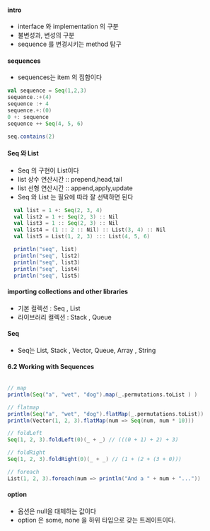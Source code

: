 #### intro

- interface 와 implementation 의 구분
- 불변성과, 변성의 구분
- sequence 를 변경시키는 method 탐구

#### sequences

- sequences는 item 의 집합이다

```scala
val sequence = Seq(1,2,3)
sequence.:+(4)
sequence :+ 4
sequence.+:(0)
0 +: sequence
sequence ++ Seq(4, 5, 6)

seq.contains(2)

```

#### Seq 와 List

- Seq 의 구현이 List이다
- list 상수 연산시간 :: prepend,head,tail
- list 선형 연산시간 :: append,apply,update
- Seq 와 List 는 필요에 따라 잘 선택하면 된다

```scala
  val list = 1 +: Seq(2, 3, 4)
  val list2 = 1 +: Seq(2, 3) :: Nil
  val list3 = 1 :: Seq(2, 3) :: Nil
  val list4 = (1 :: 2 :: Nil) :: List(3, 4) :: Nil
  val list5 = List(1, 2, 3) ::: List(4, 5, 6)

  println("seq", list)
  println("seq", list2)
  println("seq", list3)
  println("seq", list4)
  println("seq", list5)

```

#### importing collections and other libraries

- 기본 컬렉션 : Seq , List
- 라이브러리 컬렉션 : Stack , Queue

#### Seq

- Seq는 List, Stack , Vector, Queue, Array , String

#### 6.2 Working with Sequences

```scala

// map
println(Seq("a", "wet", "dog").map(_.permutations.toList ) )

// flatmap
println(Seq("a", "wet", "dog").flatMap(_.permutations.toList))
println(Vector(1, 2, 3).flatMap(num => Seq(num, num * 10)))

// foldLeft
Seq(1, 2, 3).foldLeft(0)(_ + _) // (((0 + 1) + 2) + 3)

// foldRight
Seq(1, 2, 3).foldRight(0)(_ + _) // (1 + (2 + (3 + 0)))

// foreach
List(1, 2, 3).foreach(num => println("And a " + num + "..."))

```

#### option

- 옵션은 null을 대체하는 값이다
- option 은 some, none 을 하위 타입으로 갖는 트레이트이다.
